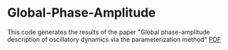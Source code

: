 # Global-Phase-Amplitude

This code generates the results of the paper "Global phase-amplitude description of oscillatory dynamics via the parameterization method" [PDF](https://arxiv.org/pdf/2004.03647.pdf)
